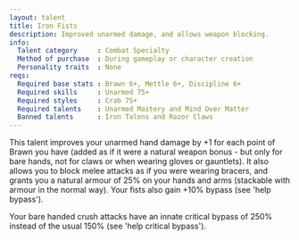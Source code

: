 ```yaml
---
layout: talent
title: Iron Fists
description: Improved unarmed damage, and allows weapon blocking.
info:
  Talent category     : Combat Specialty
  Method of purchase  : During gameplay or character creation
  Personality traits  : None
reqs:
  Required base stats : Brawn 6+, Mettle 6+, Discipline 6+
  Required skills     : Unarmed 75+
  Required styles     : Crab 75+
  Required talents    : Unarmed Mastery and Mind Over Matter
  Banned talents      : Iron Talons and Razor Claws
---
```


This talent improves your unarmed hand damage by +1 for each point of Brawn you
have (added as if it were a natural weapon bonus - but only for bare hands, not
for claws or when wearing gloves or gauntlets).  It also allows you to block
melee attacks as if you were wearing bracers, and grants you a natural armour
of 25% on your hands and arms (stackable with armour in the normal way).  Your
fists also gain +10% bypass (see 'help bypass').

Your bare handed crush attacks have an innate critical bypass of 250% instead
of the usual 150% (see 'help critical bypass').
